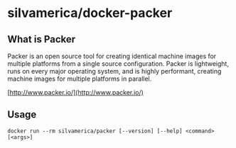 # silvamerica/docker-packer

## What is Packer

Packer is an open source tool for creating identical machine images for multiple platforms from a single source configuration. Packer is lightweight, runs on every major operating system, and is highly performant, creating machine images for multiple platforms in parallel.

[http://www.packer.io/](http://www.packer.io/)

## Usage

```
docker run --rm silvamerica/packer [--version] [--help] <command> [<args>]

```